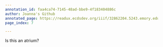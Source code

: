 ```yaml
---
annotation_id: faa4ca74-7145-48ad-bbe9-4f183404886c
author: Joanna's Github
annotated_page: https://readux.ecdsdev.org/iiif/32862204.5243.emory.edu/canvas/32862204.5243.emory.edu$6
page_index: 7

---
```

<p>Is this an atrium?</p>